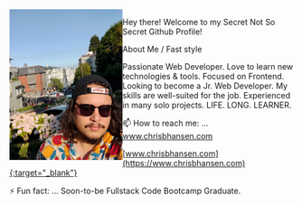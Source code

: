 <img src="./sf-portrait.jpg" alt="My Mug" title="My Mug" width="200" margin="5" align="left" />

Hey there! Welcome to my Secret Not So Secret Github Profile!

About Me / Fast style

Passionate Web Developer. Love to learn new technologies & tools. Focused on Frontend. Looking to become a Jr. Web Developer. My skills are well-suited for the job. Experienced in many solo projects. LIFE. LONG. LEARNER. 

 📫 How to reach me: ... <a href="https://www.chrisbhansen.com" target="_blank">www.chrisbhansen.com</a>
 
 [www.chrisbhansen.com](https://www.chrisbhansen.com){:target="_blank"}

 ⚡ Fun fact: ... Soon-to-be Fullstack Code Bootcamp Graduate. 

